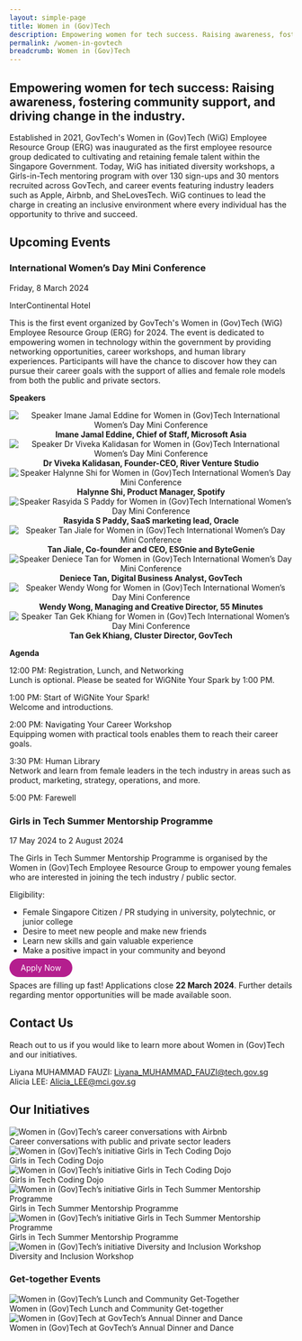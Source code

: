 ```yaml
---
layout: simple-page
title: Women in (Gov)Tech
description: Empowering women for tech success. Raising awareness, fostering community support, and driving change in the industry.
permalink: /women-in-govtech
breadcrumb: Women in (Gov)Tech
---
```


## Empowering women for tech success: Raising awareness, fostering community support, and driving change in the industry.

Established in 2021, GovTech's Women in (Gov)Tech (WiG) Employee Resource Group (ERG) was inaugurated as the first employee resource group dedicated to cultivating and retaining female talent within the Singapore Government. Today, WiG has initiated diversity workshops, a Girls-in-Tech mentoring program with over 130 sign-ups and 30 mentors recruited across GovTech, and career events featuring industry leaders such as Apple, Airbnb, and SheLovesTech. WiG continues to lead the charge in creating an inclusive environment where every individual has the opportunity to thrive and succeed.

## Upcoming Events

### International Women’s Day Mini Conference

Friday, 8 March 2024

InterContinental Hotel

This is the first event organized by GovTech's Women in (Gov)Tech (WiG) Employee Resource Group (ERG) for 2024. The event is dedicated to empowering women in technology within the government by providing networking opportunities, career workshops, and human library experiences. Participants will have the chance to discover how they can pursue their career goals with the support of allies and female role models from both the public and private sectors.

**Speakers**

<div class="row">
  <div class="col" style="text-align: center">
      <img src="/images/02-Imane.png" alt="Speaker Imane Jamal Eddine for Women in (Gov)Tech International Women’s Day Mini Conference" />
    <figcaption><b>Imane Jamal Eddine, Chief of Staff, Microsoft Asia</b></figcaption>
  </div>

  <div class="col" style="text-align: center">
      <img src="/images/03-DrViveka.png" alt="Speaker Dr Viveka Kalidasan for Women in (Gov)Tech International Women’s Day Mini Conference" />
    <figcaption><b>Dr Viveka Kalidasan, Founder-CEO, River Venture Studio</b></figcaption>
  </div>
	
  <div class="col" style="text-align: center">
      <img src="/images/04-Halynne.png" alt="Speaker Halynne Shi for Women in (Gov)Tech International Women’s Day Mini Conference" />
    <figcaption><b>Halynne Shi, Product Manager, Spotify</b></figcaption>
  </div>
</div>	

<div class="row">
  <div class="col" style="text-align: center">
      <img src="/images/05-Rasyida.png" alt="Speaker Rasyida S Paddy for Women in (Gov)Tech International Women’s Day Mini Conference" />
    <figcaption><b>Rasyida S Paddy, SaaS marketing lead, Oracle</b></figcaption>
  </div>

  <div class="col" style="text-align: center">
      <img src="/images/Tan-Jiale.png" alt="Speaker Tan Jiale for Women in (Gov)Tech International Women’s Day Mini Conference" />
    <figcaption><b>Tan Jiale, Co-founder and CEO, ESGnie and ByteGenie</b></figcaption>
  </div>

  <div class="col" style="text-align: center">
      <img src="/images/07-Deniece.png" alt="Speaker Deniece Tan for Women in (Gov)Tech International Women’s Day Mini Conference" />
    <figcaption><b>Deniece Tan, Digital Business Analyst, GovTech</b></figcaption>
  </div>
</div>

<div class="row">
  <div class="col" style="text-align: center">
      <img src="/images/Wendy-Wong.jpg" alt="Speaker Wendy Wong for Women in (Gov)Tech International Women’s Day Mini Conference" />
    <figcaption><b>Wendy Wong, Managing and Creative Director, 55 Minutes</b></figcaption>
  </div>

  <div class="col" style="text-align: center">
      <img src="/images/Gek-Khiang.jpg" alt="Speaker Tan Gek Khiang for Women in (Gov)Tech International Women’s Day Mini Conference" />
    <figcaption><b>Tan Gek Khiang, Cluster Director, GovTech</b></figcaption>
  </div>
</div>

**Agenda**

12:00 PM: Registration, Lunch, and Networking
<br>Lunch is optional. Please be seated for WiGNite Your Spark by 1:00 PM.

1:00 PM: Start of WiGNite Your Spark!
<br>Welcome and introductions.

2:00 PM: Navigating Your Career Workshop
<br>Equipping women with practical tools enables them to reach their career goals.

3:30 PM: Human Library
<br>Network and learn from female leaders in the tech industry in areas such as product, marketing, strategy, operations, and more.

5:00 PM: Farewell

### Girls in Tech Summer Mentorship Programme

17 May 2024 to 2 August 2024

The Girls in Tech Summer Mentorship Programme is organised by the Women in (Gov)Tech Employee Resource Group to empower young females who are interested in joining the tech industry / public sector.

Eligibility:
* Female Singapore Citizen / PR studying in university, polytechnic, or junior college
* Desire to meet new people and make new friends
* Learn new skills and gain valuable experience
* Make a positive impact in your community and beyond

<a href="https://go.gov.sg/git-mentee-signup-24" target="_blank" style="background-color: #B41E8E; color: white; text-decoration: none; border-radius: 100px; padding-left: 20px; padding-right: 20px; padding-top:8px; padding-bottom:8px">Apply Now</a>

Spaces are filling up fast! Applications close **22 March 2024**. Further details regarding mentor opportunities will be made available soon.

## Contact Us

Reach out to us if you would like to learn more about Women in (Gov)Tech and our initiatives.

Liyana MUHAMMAD FAUZI: <Liyana_MUHAMMAD_FAUZI@tech.gov.sg>
<br>Alicia LEE: <Alicia_LEE@mci.gov.sg>

## Our Initiatives

<div class="row">
	<div class="col is-6">
		<figure style="margin:0;">
			<img src="/images/09-career-conversations-airbnb.png" alt="Women in (Gov)Tech’s career conversations with Airbnb"/>	
			<figcaption>Career conversations with public and private sector leaders</figcaption>
		</figure>
	</div>
	<div class="col is-6">
		<figure style="margin:0;">
			<img src="/images/10-girls-in-tech-coding-dojo-1.png" alt="Women in (Gov)Tech’s initiative Girls in Tech Coding Dojo"/>
			<figcaption>Girls in Tech Coding Dojo</figcaption>
		</figure>
	</div>
</div>

<div class="row">
	<div class="col is-6">
		<figure style="margin:0;">
			<img src="/images/11-girls-in-tech-coding-dojo-2.png" alt="Women in (Gov)Tech’s initiative Girls in Tech Coding Dojo"/>	
			<figcaption>Girls in Tech Coding Dojo</figcaption>
		</figure>
	</div>
	<div class="col is-6">
		<figure style="margin:0;">
			<img src="/images/12-girls-in-tech-summer-mentorship-1.png" alt="Women in (Gov)Tech’s initiative Girls in Tech Summer Mentorship Programme"/>
			<figcaption>Girls in Tech Summer Mentorship Programme</figcaption>
		</figure>
	</div>
</div>

<div class="row">
	<div class="col is-6">
		<figure style="margin:0;">
			<img src="/images/13-girls-in-tech-summer-mentorship-2.png" alt="Women in (Gov)Tech’s initiative Girls in Tech Summer Mentorship Programme"/>	
			<figcaption>Girls in Tech Summer Mentorship Programme</figcaption>
		</figure>
	</div>
	<div class="col is-6">
		<figure style="margin:0;">
			<img src="/images/14-diversity-and-inclusion-workshop-1.png" alt="Women in (Gov)Tech’s initiative Diversity and Inclusion Workshop"/>
			<figcaption>Diversity and Inclusion Workshop</figcaption>
		</figure>
	</div>
</div>


### Get-together Events

<div class="row">
	<div class="col is-6">
		<figure style="margin:0;">
			<img src="/images/15-wig-lunch-1.png" alt="Women in (Gov)Tech’s Lunch and Community Get-Together"/>	
			<figcaption>Women in (Gov)Tech Lunch and Community Get-together</figcaption>
		</figure>
	</div>
	<div class="col is-6">
		<figure style="margin:0;">
			<img src="/images/17-wig-dnd.png" alt="Women in (Gov)Tech at GovTech’s Annual Dinner and Dance"/>
			<figcaption>Women in (Gov)Tech at GovTech’s Annual Dinner and Dance</figcaption>
		</figure>
	</div>
</div>

